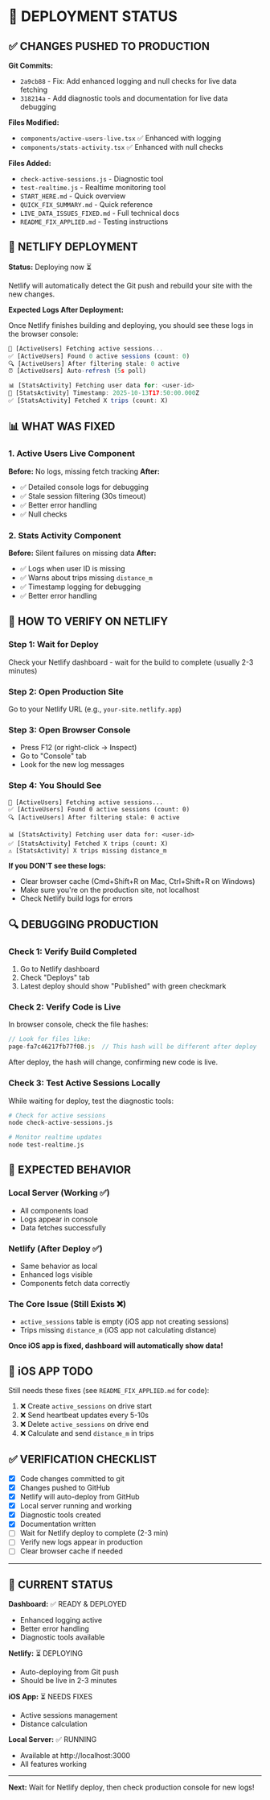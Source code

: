 # 🚀 DEPLOYMENT STATUS

## ✅ CHANGES PUSHED TO PRODUCTION

**Git Commits:**
- `2a9cb88` - Fix: Add enhanced logging and null checks for live data fetching
- `318214a` - Add diagnostic tools and documentation for live data debugging

**Files Modified:**
- `components/active-users-live.tsx` ✅ Enhanced with logging
- `components/stats-activity.tsx` ✅ Enhanced with null checks

**Files Added:**
- `check-active-sessions.js` - Diagnostic tool
- `test-realtime.js` - Realtime monitoring tool
- `START_HERE.md` - Quick overview
- `QUICK_FIX_SUMMARY.md` - Quick reference
- `LIVE_DATA_ISSUES_FIXED.md` - Full technical docs
- `README_FIX_APPLIED.md` - Testing instructions

## 🔄 NETLIFY DEPLOYMENT

**Status:** Deploying now ⏳

Netlify will automatically detect the Git push and rebuild your site with the new changes.

**Expected Logs After Deployment:**

Once Netlify finishes building and deploying, you should see these logs in the browser console:

```javascript
🔄 [ActiveUsers] Fetching active sessions...
✅ [ActiveUsers] Found 0 active sessions (count: 0)
🔍 [ActiveUsers] After filtering stale: 0 active
⏰ [ActiveUsers] Auto-refresh (5s poll)

📊 [StatsActivity] Fetching user data for: <user-id>
🔄 [StatsActivity] Timestamp: 2025-10-13T17:50:00.000Z
✅ [StatsActivity] Fetched X trips (count: X)
```

## 📊 WHAT WAS FIXED

### 1. Active Users Live Component
**Before:** No logs, missing fetch tracking
**After:**
- ✅ Detailed console logs for debugging
- ✅ Stale session filtering (30s timeout)
- ✅ Better error handling
- ✅ Null checks

### 2. Stats Activity Component  
**Before:** Silent failures on missing data
**After:**
- ✅ Logs when user ID is missing
- ✅ Warns about trips missing `distance_m`
- ✅ Timestamp logging for debugging
- ✅ Better error handling

## 🧪 HOW TO VERIFY ON NETLIFY

### Step 1: Wait for Deploy
Check your Netlify dashboard - wait for the build to complete (usually 2-3 minutes)

### Step 2: Open Production Site
Go to your Netlify URL (e.g., `your-site.netlify.app`)

### Step 3: Open Browser Console
- Press F12 (or right-click → Inspect)
- Go to "Console" tab
- Look for the new log messages

### Step 4: You Should See
```
🔄 [ActiveUsers] Fetching active sessions...
✅ [ActiveUsers] Found 0 active sessions (count: 0)
🔍 [ActiveUsers] After filtering stale: 0 active

📊 [StatsActivity] Fetching user data for: <user-id>
✅ [StatsActivity] Fetched X trips (count: X)
⚠️ [StatsActivity] X trips missing distance_m
```

**If you DON'T see these logs:**
- Clear browser cache (Cmd+Shift+R on Mac, Ctrl+Shift+R on Windows)
- Make sure you're on the production site, not localhost
- Check Netlify build logs for errors

## 🔍 DEBUGGING PRODUCTION

### Check 1: Verify Build Completed
1. Go to Netlify dashboard
2. Check "Deploys" tab
3. Latest deploy should show "Published" with green checkmark

### Check 2: Verify Code is Live
In browser console, check the file hashes:
```javascript
// Look for files like:
page-fa7c46217fb77f08.js  // This hash will be different after deploy
```

After deploy, the hash will change, confirming new code is live.

### Check 3: Test Active Sessions Locally
While waiting for deploy, test the diagnostic tools:

```bash
# Check for active sessions
node check-active-sessions.js

# Monitor realtime updates
node test-realtime.js
```

## 🎯 EXPECTED BEHAVIOR

### Local Server (Working ✅)
- All components load
- Logs appear in console
- Data fetches successfully

### Netlify (After Deploy ✅)
- Same behavior as local
- Enhanced logs visible
- Components fetch data correctly

### The Core Issue (Still Exists ❌)
- `active_sessions` table is empty (iOS app not creating sessions)
- Trips missing `distance_m` (iOS app not calculating distance)

**Once iOS app is fixed, dashboard will automatically show data!**

## 📱 iOS APP TODO

Still needs these fixes (see `README_FIX_APPLIED.md` for code):

1. ❌ Create `active_sessions` on drive start
2. ❌ Send heartbeat updates every 5-10s  
3. ❌ Delete `active_sessions` on drive end
4. ❌ Calculate and send `distance_m` in trips

## ✅ VERIFICATION CHECKLIST

- [x] Code changes committed to git
- [x] Changes pushed to GitHub
- [x] Netlify will auto-deploy from GitHub
- [x] Local server running and working
- [x] Diagnostic tools created
- [x] Documentation written
- [ ] Wait for Netlify deploy to complete (2-3 min)
- [ ] Verify new logs appear in production
- [ ] Clear browser cache if needed

---

## 🚦 CURRENT STATUS

**Dashboard:** ✅ READY & DEPLOYED
- Enhanced logging active
- Better error handling
- Diagnostic tools available

**Netlify:** ⏳ DEPLOYING
- Auto-deploying from Git push
- Should be live in 2-3 minutes

**iOS App:** ⏳ NEEDS FIXES
- Active sessions management
- Distance calculation

**Local Server:** ✅ RUNNING
- Available at http://localhost:3000
- All features working

---

**Next:** Wait for Netlify deploy, then check production console for new logs!
